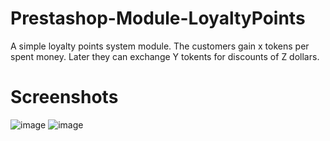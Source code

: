 # Prestashop-Module-LoyaltyPoints
A simple loyalty points system module. The customers gain x tokens per spent money. Later they can  exchange Y tokents for discounts of Z dollars.

# Screenshots
![image](https://github.com/mateusz-stelmasiak/Prestashop-Module-LoyaltyPoints/assets/46268673/f328b7f2-f376-4152-88b4-f64f6245b09e)
![image](https://github.com/mateusz-stelmasiak/Prestashop-Module-LoyaltyPoints/assets/46268673/c39a6c26-b891-4873-95ac-e7b15bab70c8)


